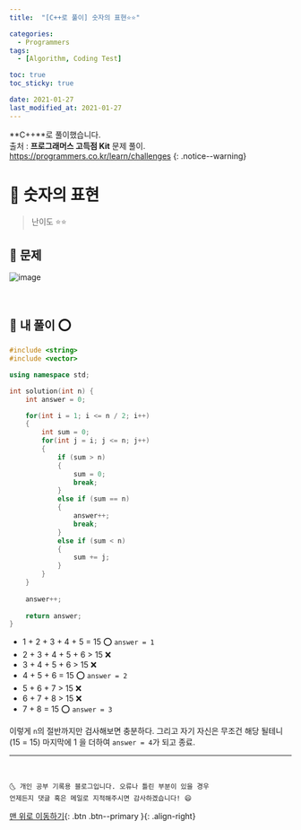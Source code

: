 ```yaml
---
title:  "[C++로 풀이] 숫자의 표현⭐⭐" 

categories:
  - Programmers
tags:
  - [Algorithm, Coding Test]

toc: true
toc_sticky: true

date: 2021-01-27
last_modified_at: 2021-01-27
---
```

**C++**로 풀이했습니다.  
출처 : **프로그래머스 고득점 Kit** 문제 풀이. <https://programmers.co.kr/learn/challenges>
{: .notice--warning}

# 📌 숫자의 표현

> 난이도 ⭐⭐

## 🚀 문제

![image](https://user-images.githubusercontent.com/42318591/105986222-f5a2e900-60df-11eb-8fc3-e30ac29f5281.png)

<br>

## 🚀 내 풀이 ⭕

```cpp
#include <string>
#include <vector>

using namespace std;

int solution(int n) {
    int answer = 0;

    for(int i = 1; i <= n / 2; i++)
    {
        int sum = 0;
        for(int j = i; j <= n; j++)
        {
            if (sum > n)
            {
                sum = 0;
                break;
            }
            else if (sum == n)
            {
                answer++;
                break;
            }
            else if (sum < n)
            {
                sum += j;
            }
        }
    }
    
    answer++;
    
    return answer;
}
```



- 1 + 2 + 3 + 4 + 5 = 15  ⭕ `answer = 1`
- 2 + 3 + 4 + 5 + 6 > 15  ❌
- 3 + 4 + 5 + 6 > 15 ❌
- 4 + 5 + 6 = 15 ⭕ `answer = 2`
- 5 + 6 + 7 > 15 ❌
- 6 + 7 + 8 > 15 ❌ 
- 7 + 8 = 15 ⭕ `answer = 3`

이렇게 `n`의 절반까지만 검사해보면 충분하다. 그리고 자기 자신은 무조건 해당 될테니 (15 = 15) 마지막에 1 을 더하여 `answer = 4`가 되고 종료.

***
<br>

    🌜 개인 공부 기록용 블로그입니다. 오류나 틀린 부분이 있을 경우 
    언제든지 댓글 혹은 메일로 지적해주시면 감사하겠습니다! 😄

[맨 위로 이동하기](#){: .btn .btn--primary }{: .align-right}